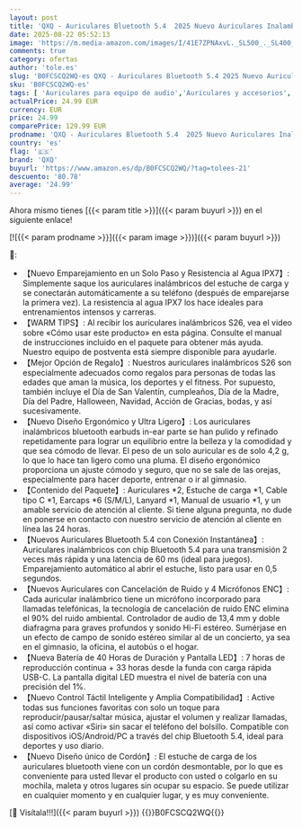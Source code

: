 ```yaml
---
layout: post
title: 'QXQ - Auriculares Bluetooth 5.4  2025 Nuevo Auriculares Inalambricos Bluetooth HiFi Estéreo con 4 ENC Mic  40 Horas Mini Cascos Inalambricos Bluetooth con Pantalla  Audifonos Inalambricos para Android iOS'
date: 2025-08-22 05:52:13
image: 'https://m.media-amazon.com/images/I/41E7ZPNAxvL._SL500_._SL400_.jpg'
comments: true
category: ofertas
author: 'tole.es'
slug: 'B0FCSCQ2WQ-es QXQ - Auriculares Bluetooth 5.4 2025 Nuevo Auriculares...'
sku: 'B0FCSCQ2WQ-es'
tags: [ 'Auriculares para equipo de audio','Auriculares y accesorios','Electrónica','android','qxq','🇪🇸', ]
actualPrice: 24.99 EUR
currency: EUR
price: 24.99
comparePrice: 129.99 EUR
prodname: 'QXQ - Auriculares Bluetooth 5.4  2025 Nuevo Auriculares Inalambricos Bluetooth HiFi Estéreo con 4 ENC Mic  40 Horas Mini Cascos Inalambricos Bluetooth con Pantalla  Audifonos Inalambricos para Android iOS'
country: 'es'
flag: '🇪🇸'
brand: 'QXQ'
buyurl: 'https://www.amazon.es/dp/B0FCSCQ2WQ/?tag=tolees-21'
descuento: '80.78'
average: '24.99'
---
```


Ahora mismo tienes [{{< param title >}}]({{< param buyurl >}}) en el siguiente enlace!

[![{{< param prodname >}}]({{< param image >}})]({{< param buyurl >}})

🔎:

- 【Nuevo Emparejamiento en un Solo Paso y Resistencia al Agua IPX7】: Simplemente saque los auriculares inalámbricos del estuche de carga y se conectarán automáticamente a su teléfono (después de emparejarse la primera vez). La resistencia al agua IPX7 los hace ideales para entrenamientos intensos y carreras.
- 【WARM TIPS】: Al recibir los auriculares inalámbricos S26, vea el video sobre «Cómo usar este producto» en esta página. Consulte el manual de instrucciones incluido en el paquete para obtener más ayuda. Nuestro equipo de postventa está siempre disponible para ayudarle.
- 【Mejor Opción de Regalo】: Nuestros auriculares inalámbricos S26 son especialmente adecuados como regalos para personas de todas las edades que aman la música, los deportes y el fitness. Por supuesto, también incluye el Día de San Valentín, cumpleaños, Día de la Madre, Día del Padre, Halloween, Navidad, Acción de Gracias, bodas, y así sucesivamente.
- 【Nuevo Diseño Ergonómico y Ultra Ligero】: Los auriculares inalámbricos bluetooth earbuds in-ear parte se han pulido y refinado repetidamente para lograr un equilibrio entre la belleza y la comodidad y que sea cómodo de llevar. El peso de un solo auricular es de solo 4,2 g, lo que lo hace tan ligero como una pluma. El diseño ergonómico proporciona un ajuste cómodo y seguro, que no se sale de las orejas, especialmente para hacer deporte, entrenar o ir al gimnasio.
- 【Contenido del Paquete】: Auriculares *2, Estuche de carga *1, Cable tipo C *1, Earcaps *6 (S/M/L), Lanyard *1, Manual de usuario *1, y un amable servicio de atención al cliente. Si tiene alguna pregunta, no dude en ponerse en contacto con nuestro servicio de atención al cliente en línea las 24 horas.
- 【Nuevos Auriculares Bluetooth 5.4 con Conexión Instantánea】: Auriculares inalámbricos con chip Bluetooth 5.4 para una transmisión 2 veces más rápida y una latencia de 60 ms (ideal para juegos). Emparejamiento automático al abrir el estuche, listo para usar en 0,5 segundos.
- 【Nuevos Auriculares con Cancelación de Ruido y 4 Micrófonos ENC】: Cada auricular inalámbrico tiene un micrófono incorporado para llamadas telefónicas, la tecnología de cancelación de ruido ENC elimina el 90% del ruido ambiental. Controlador de audio de 13,4 mm y doble diafragma para graves profundos y sonido Hi-Fi estéreo. Sumérjase en un efecto de campo de sonido estéreo similar al de un concierto, ya sea en el gimnasio, la oficina, el autobús o el hogar.
- 【Nueva Batería de 40 Horas de Duración y Pantalla LED】: 7 horas de reproducción continua + 33 horas desde la funda con carga rápida USB-C. La pantalla digital LED muestra el nivel de batería con una precisión del 1%.
- 【Nuevo Control Táctil Inteligente y Amplia Compatibilidad】: Active todas sus funciones favoritas con solo un toque para reproducir/pausar/saltar música, ajustar el volumen y realizar llamadas, así como activar «Siri» sin sacar el teléfono del bolsillo. Compatible con dispositivos iOS/Android/PC a través del chip Bluetooth 5.4, ideal para deportes y uso diario.
- 【Nuevo Diseño único de Cordón】: El estuche de carga de los auriculares bluetooth viene con un cordón desmontable, por lo que es conveniente para usted llevar el producto con usted o colgarlo en su mochila, maleta y otros lugares sin ocupar su espacio. Se puede utilizar en cualquier momento y en cualquier lugar, y es muy conveniente.

[🛒 Visítala!!!]({{< param buyurl >}})
{{<world>}}B0FCSCQ2WQ{{</world>}}
